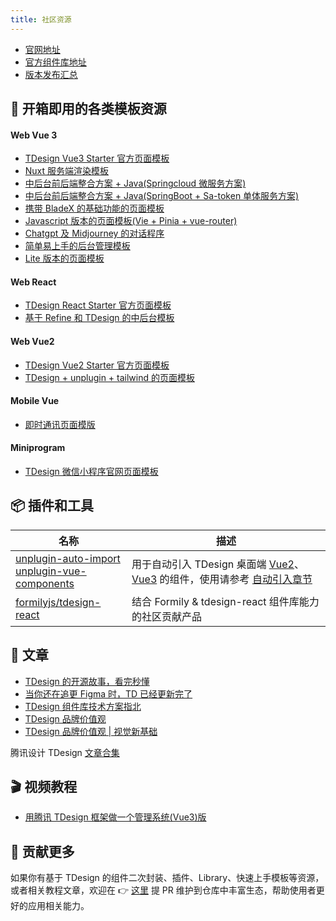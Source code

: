 ```yaml
---
title: 社区资源
---
```


- [官网地址](https://tdesign.tencent.com/)
- [官方组件库地址](https://github.com/Tencent/tdesign#%E4%BB%93%E5%BA%93)
- [版本发布汇总](https://github.com/Tencent/tdesign/releases)

## 🚀 开箱即用的各类模板资源

#### Web Vue 3

- [TDesign Vue3 Starter 官方页面模板](https://tdesign.tencent.com/starter/docs/vue-next/get-started)
- [Nuxt 服务端渲染模板](https://github.com/yixiaco/tdesign-vue-next-nuxt-starter)
- [中后台前后端整合方案 + Java(Springcloud 微服务方案)](https://gitee.com/frsimple/springcloud)
- [中后台前后端整合方案 + Java(SpringBoot + Sa-token 单体服务方案)](https://gitee.com/frsimple/springboot)
- [携带 BladeX 的基础功能的页面模板](https://github.com/dianjie/tdesign-console)
- [Javascript 版本的页面模板(Vie + Pinia + vue-router)](https://github.com/ElanYoung/vite-vue-js-starter-template)
- [Chatgpt 及 Midjourney 的对话程序](https://github.com/anlityli/chatait-free)
- [简单易上手的后台管理模板](https://github.com/Slash214/SoloCove-TD)
- [Lite 版本的页面模板](https://github.com/chnykn/tdemo-vue)

#### Web React

- [TDesign React Starter 官方页面模板](https://tdesign.tencent.com/starter/docs/react/get-started)
- [基于 Refine 和 TDesign 的中后台模板](https://ui.dux.plus/zh/)

#### Web Vue2

- [TDesign Vue2 Starter 官方页面模板](https://tdesign.tencent.com/starter/docs/vue/get-started)
- [TDesign + unplugin + tailwind 的页面模板](https://github.com/xiaoyi510/vue2-vite-tdesign)

#### Mobile Vue

- [即时通讯页面模版](https://github.com/TDesignOteam/tdesign-mobile-vue-starter-chat)

#### Miniprogram

- [TDesign 微信小程序官网页面模板](https://github.com/Tencent/tdesign-miniprogram-starter-retail)

## 📦 插件和工具

| 名称                                                                                                                                                   | 描述                                                                                                                                                                                                                                                    |
| ------------------------------------------------------------------------------------------------------------------------------------------------------ | ------------------------------------------------------------------------------------------------------------------------------------------------------------------------------------------------------------------------------------------------------- |
| [unplugin-auto-import](https://github.com/antfu/unplugin-auto-import) <br> [unplugin-vue-components](https://github.com/antfu/unplugin-vue-components) | 用于自动引入 TDesign 桌面端 [Vue2](https://github.com/Tencent/tdesign-vue)、[Vue3](https://github.com/Tencent/tdesign-vue-next) 的组件，使用请参考 [自动引入章节](https://tdesign.tencent.com/vue/getting-started#%E8%87%AA%E5%8A%A8%E5%BC%95%E5%85%A5) |
| [formilyjs/tdesign-react](https://github.com/formilyjs/tdesign-react)                                                                                  | 结合 Formily & tdesign-react 组件库能力的社区贡献产品                                                                                                                                                                                                   |

## 📄 文章

- [TDesign 的开源故事，看完秒懂](https://mp.weixin.qq.com/s?__biz=Mzg3MjYwODA1OA==&mid=2247509185&idx=1&sn=c7c8042d25be79e4c19c84d9eeceb921)
- [当你还在追更 Figma 时，TD 已经更新完了](https://mp.weixin.qq.com/s?__biz=Mzg3MjYwODA1OA==&mid=2247509820&idx=1&sn=f874bc3749026a3e3e0eee2e0c006eb9)
- [TDesign 组件库技术方案指北](https://mp.weixin.qq.com/s?__biz=Mzg3MjYwODA1OA==&mid=2247515208&idx=1&sn=166d4a5313cadbb80d2a401edf46b455)
- [TDesign 品牌价值观](https://mp.weixin.qq.com/s?__biz=Mzg3MjYwODA1OA==&mid=2247517235&idx=1&sn=5be239135a325b3cc06073edb7691499)
- [TDesign 品牌价值观 | 视觉新基础](https://mp.weixin.qq.com/s?__biz=Mzg3MjYwODA1OA==&mid=2247523337&idx=1&sn=388dfff5cb632c8fef15defbe748019c)

腾讯设计 TDesign [文章合集](https://mp.weixin.qq.com/mp/appmsgalbum?__biz=Mzg3MjYwODA1OA==&action=getalbum&album_id=2416359157676523521)

## 🎬 视频教程

- [用腾讯 TDesign 框架做一个管理系统(Vue3)版](https://www.bilibili.com/video/BV1MZ4y1Q7zu?spm_id_from=333.999.0.0&vd_source=94df280d25d542fbcfaf851754a254de)

## 🎈 贡献更多

如果你有基于 TDesign 的组件二次封装、插件、Library、快速上手模板等资源，或者相关教程文章，欢迎在 👉 [这里](https://github.com/Tencent/tdesign/blob/main/docs/awesome.md) 提 PR 维护到仓库中丰富生态，帮助使用者更好的应用相关能力。
